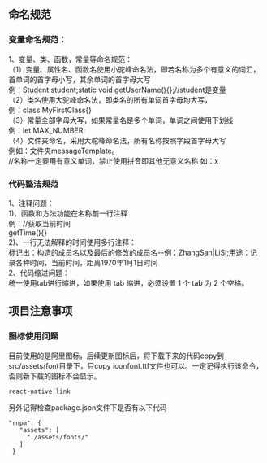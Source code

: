 ## 命名规范

### 变量命名规范：
1、变量、类、函数，常量等命名规范：  
（1）变量、属性名、函数名使用小驼峰命名法，即若名称为多个有意义的词汇，首单词的首字母小写，其余单词的首字母大写  
例：Student student;static void getUserName(){};//student是变量  
（2）类名使用大驼峰命名法，即类名的所有单词首字母均大写，  
例：class MyFirstClass{}  
（3）常量全部字母大写，如果常量名是多个单词，单词之间使用下划线  
例：let MAX_NUMBER;  
（4）文件夹命名，采用大驼峰命名法，所有名称按照字段首字母大写  
例如：文件夹messageTemplate。  
//名称一定要用有意义单词，禁止使用拼音即其他无意义名称 如：x

### 代码整洁规范
1、注释问题：  
1)、函数和方法功能在名称前一行注释  
例：//获取当前时间  
getTime(){}  
2)、一行无法解释的时间使用多行注释：  
标记出：构造的成员名以及最后的修改的成员名--例：ZhangSan|LiSi;用途：记录各种时间，当前时间，距离1970年1月1日时间  
2、代码缩进问题：  
统一使用tab进行缩进，如果使用 tab 缩进，必须设置 1 个 tab 为 2 个空格。  
## 项目注意事项
### 图标使用问题
目前使用的是阿里图标，后续更新图标后，将下载下来的代码copy到src/assets/font目录下，只copy   iconfont.ttf文件也可以。一定记得执行该命令，否则新下载的图标不会显示。
 ```
react-native link 
 ```
 另外记得检查package.json文件下是否有以下代码
 ```
"rnpm": {
    "assets": [
      "./assets/fonts/"
    ]
  }
 ```
